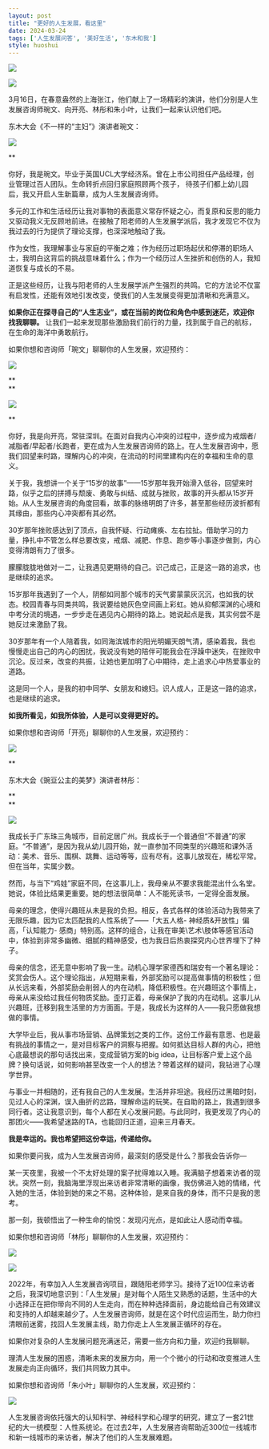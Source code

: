 ```yaml
---
layout: post
title: "更好的人生发展，看这里"
date: 2024-03-24
tags: ['人生发展问答', '美好生活', '东木和我']
style: huoshui
---
```


![](/assets/post_images/2024-03-24-17319184189820.04047524890691556.jpeg)



![](/assets/post_images/2024-03-24-17319184190110.8244943940135576.jpeg)

3月16日，在春意盎然的上海张江，他们献上了一场精彩的演讲，他们分别是人生发展咨询师琬文、向开亮、林彤和朱小叶，让我们一起来认识他们吧。

  

  

东木大会《不一样的“主妇”》演讲者琬文：

![](/assets/post_images/2024-03-24-17319184190260.9900633485065053.jpeg)

**

你好，我是琬文。毕业于英国UCL大学经济系。曾在上市公司担任产品经理，创业管理过百人团队。生命转折点回归家庭照顾两个孩子，
待孩子们都上幼儿园后，我又开启人生新篇章，成为人生发展咨询师。

  

多元的工作和生活经历让我对事物的表面意义常存怀疑之心，而复原和反思的能力又驱动我义无反顾地前进。在接触了阳老师的人生发展学派后，我才发现它不仅为我过去的行为提供了理论支撑，也深深地触动了我。

  

作为女性，我理解事业与家庭的平衡之难；作为经历过职场起伏和停滞的职场人士，我明白这背后的挑战意味着什么；作为一个经历过人生挫折和创伤的人，我知道恢复与成长的不易。

  

正是这些经历，让我与阳老师的人生发展学派产生强烈的共鸣。它的方法论不仅富有启发性，还能有效地引发改变，使我们的人生发展变得更加清晰和充满意义。

  

**如果你正在探寻自己的“人生志业”，或在当前的岗位和角色中感到迷茫，欢迎你找我聊聊。**
让我们一起来发现那些激励我们前行的力量，找到属于自己的航标，在生命的海洋中勇敢航行。

  

  

如果你想和咨询师「琬文」聊聊你的人生发展，欢迎预约：

![](/assets/post_images/2024-03-24-17319184189650.42119549639505505.png)

**  
**

![](/assets/post_images/2024-03-24-17319184190260.48828616103798606.jpeg)

**

你好，我是向开亮，常驻深圳。在面对自我内心冲突的过程中，逐步成为戒烟者/减脂者/早起者/长跑者，更在成为人生发展咨询师的路上。在人生发展咨询中，愿我们回望来时路，理解内心的冲突，在流动的时间里建构内在的幸福和生命的意义。

  

关于我，我想讲一个关于“15岁的故事”——15岁那年我开始滑入低谷，回望来时路，似乎之后的拼搏与颓废、勇敢与纠结、成就与挫败，故事的开头都从15岁开始。从人生发展咨询的角度回看，故事的脉络明朗了许多，甚至那些经历波折都有其缘由，那些内心冲突都有其必然。

  

30岁那年挫败感达到了顶点，自我怀疑、行动瘫痪、左右拉扯。借助学习的力量，挣扎中不管怎么样总要改变，戒烟、减肥、作息、跑步等小事逐步做到，内心变得清朗有力了很多。

  

朦朦胧胧地做对一二，让我遇见更期待的自己。识己成己，正是这一路的追求，也是继续的追求。

  

15岁那年我遇到了一个人，阴郁如同那个城市的天气雾蒙蒙灰沉沉，也如我的状态。校园青春与同类共鸣，我说要给她灰色空间画上彩虹。她从抑郁深渊的心境和中考分流的境遇，一步步走在遇见内心期待的路上。她说起点是我，其实何尝不是她反过来激励了我。

  

30岁那年有一个人陪着我，如同海滨城市的阳光明媚天朗气清，感染着我，我也慢慢走出自己的内心的困扰，我说没有她的陪伴可能我会在浮躁中迷失，在挫败中沉沦。反过来，改变的共振，让她也更加明了心中期待，走上追求心中热爱事业的道路。

  

这是同一个人，是我的初中同学、女朋友和媳妇。识人成人，正是这一路的追求，也是继续的追求。

  

**如我所看见，如我所体验，人是可以变得更好的。**

  

  

如果你想和咨询师「开亮」聊聊你的人生发展，欢迎预约：

![](/assets/post_images/2024-03-24-17319184189630.6594998397984195.png)

**

  

东木大会《豌豆公主的美梦》演讲者林彤：

**  
**

![](/assets/post_images/2024-03-24-17319184190050.6105619709481485.jpeg)

我成长于广东珠三角城市，目前定居广州。我成长于一个普通但“不普通”的家庭。“不普通”，是因为我从幼儿园开始，就一直参加不同类型的兴趣班和课外活动：美术、音乐、围棋、跳舞、运动等等，应有尽有。这事儿放现在，稀松平常。但在当年，实属少数。

  

然而，与当下“鸡娃”家庭不同，在这事儿上，我母亲从不要求我能混出什么名堂。她说，体验比结果更重要。她的想法很简单：人不能死读书，一定得全面发展。

  

母亲的理念，使得兴趣班从未是我的负担。相反，各式各样的体验活动为我带来了无限乐趣，因为它太匹配我的人性系统了——「大五人格-
神经质&开放性」偏高，「认知能力-
感商」特别高。这样的组合，让我在审美\艺术\肢体等感官活动中，体验到非常多幽微、细腻的精神感受，也为我日后热衷探究内心世界埋下了种子。

  

母亲的信念，还无意中影响了我一生。动机心理学家德西和瑞安有一个著名理论：奖赏会伤人。这个理论指出，从短期来看，外部奖励可以提高做事情的积极性；但从长远来看，外部奖励会削弱人的内在动机，降低积极性。在兴趣班这个事情上，母亲从来没给过我任何物质奖励。歪打正着，母亲保护了我的内在动机。这事儿从兴趣班，迁移到我生活里的方方面面。于是，我成长为这样的人——我只愿做我想做的事情。

  

大学毕业后，我从事市场营销、品牌策划之类的工作。这份工作最有意思、也是最有挑战的事情之一，是对目标客户的洞察与把握。如何抵达目标人群的内心，把他心底最想说的那句话找出来，变成营销方案的big
idea，让目标客户爱上这个品牌？换句话说，如何影响甚至改变一个人的想法？带着这样的疑问，我钻进了心理学世界。

  

与事业一并相随的，还有我自己的人生发展。生活并非坦途。我经历过黑暗时刻，见过人心的深渊，误入曲折的岔路，理解命运的玩笑。在自助的路上，我遇到很多同行者。这让我意识到，每个人都在关心发展问题。与此同时，我更发现了内心的那团火——我希望迷路的TA，也能回归正道，迎来三月春天。

  

**我是幸运的。我也希望把这份幸运，传递给你。**

  

如果你要问我，成为人生发展咨询师，最深刻的感受是什么？那我会告诉你—

  

某一天夜里，我被一个不太好处理的案子扰得难以入睡。我满脑子想着来访者的现状。突然一刻，我脑海里浮现出来访者非常清晰的画像，我仿佛进入她的情绪，代入她的生活，体验到她的来之不易。这种体验，是来自我的身体，而不只是我的思考。

  

那一刻，我顿悟出了一种生命的愉悦：发现闪光点，是如此让人感动而幸福。

  

  

如果你想和咨询师「林彤」聊聊你的人生发展，欢迎预约：

![](/assets/post_images/2024-03-24-17319184189610.16444888345675523.png)

![](/assets/post_images/2024-03-24-17319184190430.7368583962490385.jpeg)

2022年，有幸加入人生发展咨询项目，跟随阳老师学习。接待了近100位来访者之后，我深切地意识到：「人生发展」是对每个人陌生又熟悉的话题，生活中的大小选择正在把你带向不同的人生走向，而在种种选择面前，身边能给自己有效建议和支持的人却越来越少了。人生发展咨询师，就是在这个时代应运而生，助力你扫清眼前迷雾，找回人生发展主线，助力你走上人生发展正循环的存在。

  

如果你对复杂的人生发展问题充满迷茫，需要一些方向和力量，欢迎约我聊聊。

  

理清人生发展的困惑，清晰未来的发展方向，用一个个微小的行动和改变推进人生发展走向正向循环，我们共同致力其中。

  

  

如果你想和咨询师「朱小叶」聊聊你的人生发展，欢迎预约：

![](/assets/post_images/2024-03-24-17319184189690.6196706731085562.png)

人生发展咨询依托强大的认知科学、神经科学和心理学的研究，建立了一套21世纪的大一统模型：人性系统论。在过去2年，人生发展咨询帮助近300位一线城市和新一线城市的来访者，解决了他们的人生发展难题。  
  
‍

‍